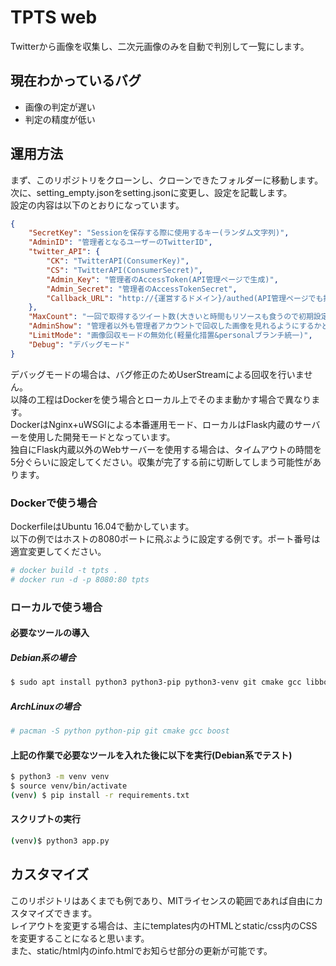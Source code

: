 # TPTS web  
Twitterから画像を収集し、二次元画像のみを自動で判別して一覧にします。    

## 現在わかっているバグ
 
- 画像の判定が遅い
- 判定の精度が低い

## 運用方法

まず、このリポジトリをクローンし、クローンできたフォルダーに移動します。  
次に、setting_empty.jsonをsetting.jsonに変更し、設定を記載します。    
設定の内容は以下のとおりになっています。   
```json
{
    "SecretKey": "Sessionを保存する際に使用するキー(ランダム文字列)",
    "AdminID": "管理者となるユーザーのTwitterID",
    "twitter_API": {
        "CK": "TwitterAPI(ConsumerKey)",
        "CS": "TwitterAPI(ConsumerSecret)",
        "Admin_Key": "管理者のAccessToken(API管理ページで生成)",
        "Admin_Secret": "管理者のAccessTokenSecret",
        "Callback_URL": "http://{運営するドメイン}/authed(API管理ページでも指定)"
    },
    "MaxCount": "一回で取得するツイート数(大きいと時間もリソースも食うので初期設定をおすすめします,100ずつ指定)",
    "AdminShow": "管理者以外も管理者アカウントで回収した画像を見れるようにするかどうか",
    "LimitMode": "画像回収モードの無効化(軽量化措置&personalブランチ統一)",
    "Debug": "デバッグモード"
}
```
デバッグモードの場合は、バグ修正のためUserStreamによる回収を行いません。  
以降の工程はDockerを使う場合とローカル上でそのまま動かす場合で異なります。  
DockerはNginx+uWSGIによる本番運用モード、ローカルはFlask内蔵のサーバーを使用した開発モードとなっています。    
独自にFlask内蔵以外のWebサーバーを使用する場合は、タイムアウトの時間を5分ぐらいに設定してください。収集が完了する前に切断してしまう可能性があります。

### Dockerで使う場合
DockerfileはUbuntu 16.04で動かしています。  
以下の例ではホストの8080ポートに飛ぶように設定する例です。ポート番号は適宜変更してください。  

```bash
# docker build -t tpts .
# docker run -d -p 8080:80 tpts
```

### ローカルで使う場合

#### 必要なツールの導入
##### Debian系の場合
```bash
$ sudo apt install python3 python3-pip python3-venv git cmake gcc libboost-python-dev
```

##### ArchLinuxの場合

```bash
# pacman -S python python-pip git cmake gcc boost
```

#### 上記の作業で必要なツールを入れた後に以下を実行(Debian系でテスト)
```bash
$ python3 -m venv venv
$ source venv/bin/activate
(venv) $ pip install -r requirements.txt
```

#### スクリプトの実行
```bash
(venv)$ python3 app.py
```

## カスタマイズ
このリポジトリはあくまでも例であり、MITライセンスの範囲であれば自由にカスタマイズできます。  
レイアウトを変更する場合は、主にtemplates内のHTMLとstatic/css内のCSSを変更することになると思います。  
また、static/html内のinfo.htmlでお知らせ部分の更新が可能です。
